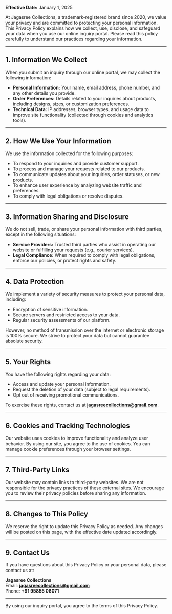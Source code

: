 **Effective Date:** January 1, 2025

At Jagasree Collections, a trademark-registered brand since 2020, we value your privacy and are committed to protecting your personal information. This Privacy Policy explains how we collect, use, disclose, and safeguard your data when you use our online inquiry portal. Please read this policy carefully to understand our practices regarding your information.

---

## 1. Information We Collect

When you submit an inquiry through our online portal, we may collect the following information:

- **Personal Information:** Your name, email address, phone number, and any other details you provide.
- **Order Preferences:** Details related to your inquiries about products, including designs, sizes, or customization preferences.
- **Technical Data:** IP addresses, browser types, and usage data to improve site functionality (collected through cookies and analytics tools).

---

## 2. How We Use Your Information

We use the information collected for the following purposes:

- To respond to your inquiries and provide customer support.
- To process and manage your requests related to our products.
- To communicate updates about your inquiries, order statuses, or new products.
- To enhance user experience by analyzing website traffic and preferences.
- To comply with legal obligations or resolve disputes.

---

## 3. Information Sharing and Disclosure

We do not sell, trade, or share your personal information with third parties, except in the following situations:

- **Service Providers:** Trusted third parties who assist in operating our website or fulfilling your requests (e.g., courier services).
- **Legal Compliance:** When required to comply with legal obligations, enforce our policies, or protect rights and safety.

---

## 4. Data Protection

We implement a variety of security measures to protect your personal data, including:

- Encryption of sensitive information.
- Secure servers and restricted access to your data.
- Regular security assessments of our platform.

However, no method of transmission over the internet or electronic storage is 100% secure. We strive to protect your data but cannot guarantee absolute security.

---

## 5. Your Rights

You have the following rights regarding your data:

- Access and update your personal information.
- Request the deletion of your data (subject to legal requirements).
- Opt out of receiving promotional communications.

To exercise these rights, contact us at **jagasreecollections@gmail.com**.

---

## 6. Cookies and Tracking Technologies

Our website uses cookies to improve functionality and analyze user behavior. By using our site, you agree to the use of cookies. You can manage cookie preferences through your browser settings.

---

## 7. Third-Party Links

Our website may contain links to third-party websites. We are not responsible for the privacy practices of these external sites. We encourage you to review their privacy policies before sharing any information.

---

## 8. Changes to This Policy

We reserve the right to update this Privacy Policy as needed. Any changes will be posted on this page, with the effective date updated accordingly.

---

## 9. Contact Us

If you have questions about this Privacy Policy or your personal data, please contact us at:

**Jagasree Collections**  
Email: **jagasreecollections@gmail.com**  
Phone: **+91 95855 06071**

---

By using our inquiry portal, you agree to the terms of this Privacy Policy.
